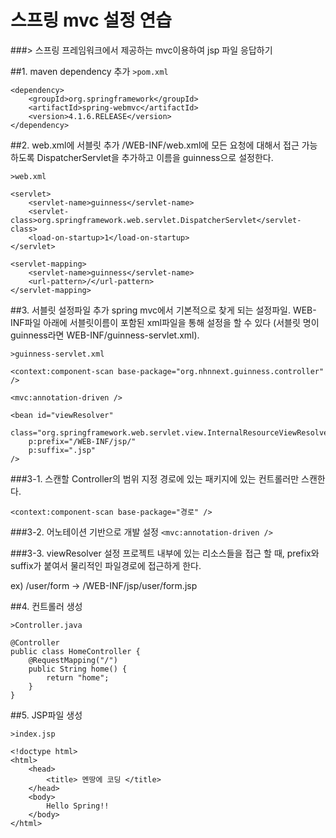 # 스프링 mvc 설정 연습
###> 스프링 프레임워크에서 제공하는 mvc이용하여 jsp 파일 응답하기

##1. maven dependency 추가
`>pom.xml`

    <dependency>
        <groupId>org.springframework</groupId>
        <artifactId>spring-webmvc</artifactId>
        <version>4.1.6.RELEASE</version>
    </dependency>

##2. web.xml에 서블릿 추가
/WEB-INF/web.xml에 모든 요청에 대해서 접근 가능하도록 DispatcherServlet을 추가하고 이름을 guinness으로 설정한다.

`>web.xml`

    <servlet>
        <servlet-name>guinness</servlet-name>
        <servlet-class>org.springframework.web.servlet.DispatcherServlet</servlet-class>
        <load-on-startup>1</load-on-startup>
    </servlet>

    <servlet-mapping>
        <servlet-name>guinness</servlet-name>
        <url-pattern>/</url-pattern>
    </servlet-mapping>



##3. 서블릿 설정파일 추가
spring mvc에서 기본적으로 찾게 되는 설정파일. WEB-INF파일 아래에 서블릿이름이 포함된 xml파일을 통해 설정을 할 수 있다 (서블릿 명이 guinness라면 WEB-INF/guinness-servlet.xml).

`>guinness-servlet.xml`

    <context:component-scan base-package="org.nhnnext.guinness.controller" />

    <mvc:annotation-driven />

    <bean id="viewResolver"
        class="org.springframework.web.servlet.view.InternalResourceViewResolver"
        p:prefix="/WEB-INF/jsp/" 
        p:suffix=".jsp" 
    />

###3-1. 스캔할 Controller의 범위 지정
경로에 있는 패키지에 있는 컨트롤러만 스캔한다.

`<context:component-scan base-package="경로" />`

###3-2. 어노테이션 기반으로 개발 설정
`<mvc:annotation-driven />`

###3-3. viewResolver 설정
프로젝트 내부에 있는 리소스들을 접근 할 때, prefix와 suffix가 붙여서 물리적인 파일경로에 접근하게 한다.

ex) /user/form -> /WEB-INF/jsp/user/form.jsp

##4. 컨트롤러 생성

`>Controller.java`

    @Controller
    public class HomeController {
        @RequestMapping("/")
        public String home() {
            return "home";
        }
    }

##5. JSP파일 생성

`>index.jsp`

    <!doctype html>
    <html>
        <head>
            <title> 멘땅에 코딩 </title>
        </head>
        <body> 
            Hello Spring!!
        </body>
    </html>